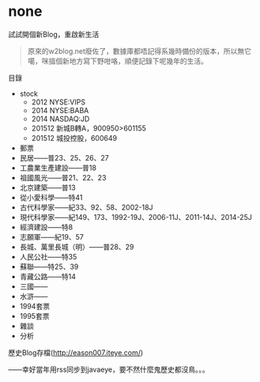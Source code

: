 # none
試試開個新Blog，重啟新生活

>原來的w2blog.net廢佐了，數據庫都唔記得系幾時備份的版本，所以無它噶，咪搵個新地方寫下野咁咯，順便記錄下呢幾年的生活。

目錄
* stock
  * 2012 NYSE:VIPS
  * 2014 NYSE:BABA
  * 2014 NASDAQ:JD
  * 201512 新城B轉A，900950>601155
  * 201512 城投控股，600649
* 郵票
 * 民居——普23、25、26、27
 * 工農業生產建設——普18
 * 祖國風光——普21、22、23
 * 北京建築——普13
 * 從小愛科學——特41
 * 古代科學家——紀33、92、58、2002-18J
 * 現代科學家——紀149、173、1992-19J、2006-11J、2011-14J、2014-25J
 * 經濟建設——特8
 * 志願軍——紀19、57
 * 長城、萬里長城（明）——普28、29
 * 人民公社——特35
 * 蘇聯——特25、39
 * 青藏公路——特14
 * 三國——
 * 水滸——
 * 1994套票
 * 1995套票
* 雜談
* 分析

歷史Blog存檔(http://eason007.iteye.com/)

——幸好當年用rss同步到javaeye，要不然什麼鬼歷史都沒鳥。。。
